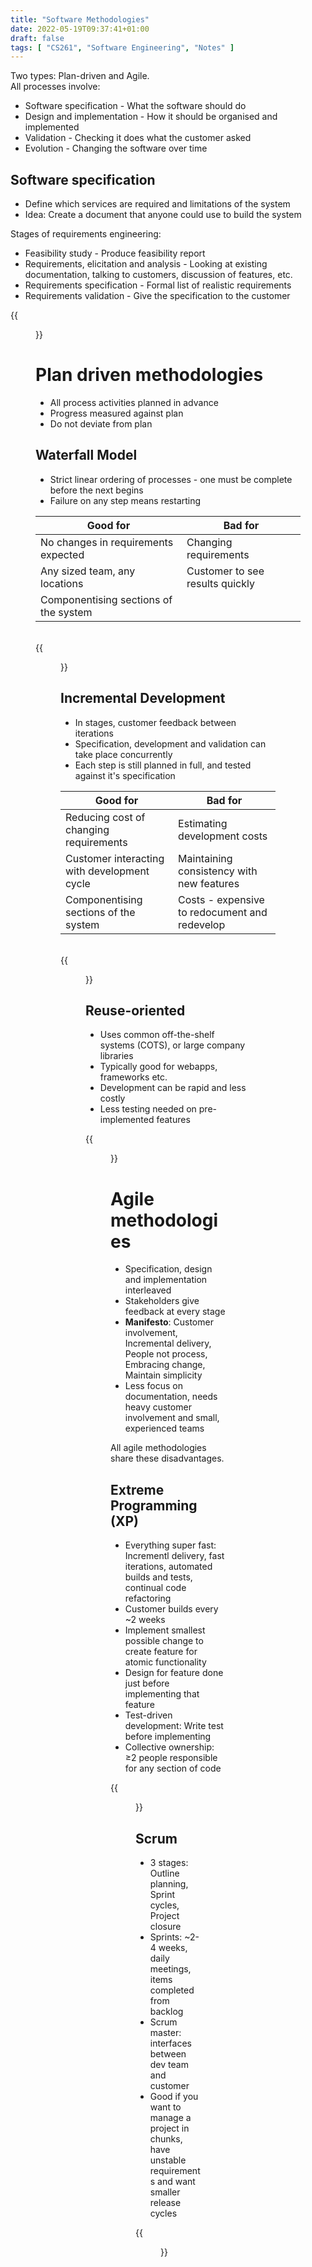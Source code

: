 ```yaml
---
title: "Software Methodologies"
date: 2022-05-19T09:37:41+01:00
draft: false
tags: [ "CS261", "Software Engineering", "Notes" ]
---
```

Two types: Plan-driven and Agile.\
All processes involve:
- Software specification - What the software should do
- Design and implementation - How it should be organised and implemented
- Validation - Checking it does what the customer asked
- Evolution - Changing the software over time

## Software specification
- Define which services are required and limitations of the system
- Idea: Create a document that anyone could use to build the system

Stages of requirements engineering:
- Feasibility study - Produce feasibility report
- Requirements, elicitation and analysis - Looking at existing documentation, talking to customers, discussion of features, etc.
- Requirements specification - Formal list of realistic requirements
- Requirements validation - Give the specification to the customer

{{<figure src="/specification.png" height=300 title="Requirements Engineering Stages">}}

# Plan driven methodologies
- All process activities planned in advance
- Progress measured against plan
- Do not deviate from plan

## Waterfall Model
- Strict linear ordering of processes - one must be complete before the next begins
- Failure on any step means restarting

| Good for                              | Bad for                         |
|---------------------------------------|---------------------------------|
| No changes in requirements expected   | Changing requirements           |
| Any sized team, any locations         | Customer to see results quickly |
| Componentising sections of the system |                                 |

\
{{<figure src="/waterfall.png" height=300 title="Waterfall Model">}}

## Incremental Development
- In stages, customer feedback between iterations
- Specification, development and validation can take place concurrently
- Each step is still planned in full, and tested against it's specification

| Good for                                    | Bad for                                       |
|---------------------------------------------|-----------------------------------------------|
| Reducing cost of changing requirements      | Estimating development costs                  |
| Customer interacting with development cycle | Maintaining consistency with new features     |
| Componentising sections of the system       | Costs - expensive to redocument and redevelop |

\
{{<figure src="/incremental.png" height=300 title="Incremental Development">}}

## Reuse-oriented
- Uses common off-the-shelf systems (COTS), or large company libraries
- Typically good for webapps, frameworks etc.
- Development can be rapid and less costly
- Less testing needed on pre-implemented features

{{<figure src="/reuse.png" height=250 title="Reuse-oriented Software Engineering">}}

# Agile methodologies
- Specification, design and implementation interleaved
- Stakeholders give feedback at every stage
- **Manifesto**: Customer involvement, Incremental delivery, People not process, Embracing change, Maintain simplicity
- Less focus on documentation, needs heavy customer involvement and small, experienced teams

All agile methodologies share these disadvantages.

## Extreme Programming (XP)

- Everything super fast: Incrementl delivery, fast iterations, automated builds and tests, continual code refactoring
- Customer builds every ~2 weeks
- Implement smallest possible change to create feature for atomic functionality
- Design for feature done just before implementing that feature
- Test-driven development: Write test before implementing
- Collective ownership: ≥2 people responsible for any section of code

{{<figure src="/xp.png" height=300 title="Extreme Programming cycles">}}

## Scrum

- 3 stages: Outline planning, Sprint cycles, Project closure
- Sprints: ~2-4 weeks, daily meetings, items completed from backlog
- Scrum master: interfaces between dev team and customer
- Good if you want to manage a project in chunks, have unstable requirements and want smaller release cycles

{{<figure src="/scrum.png" height=200 title="Scrum Methodology Stages">}}